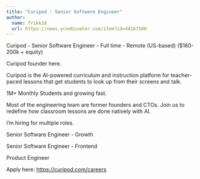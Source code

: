 ```yaml
---
title: "Curipod : Senior Software Engineer"
author:
  name: frikk18
  url: https://news.ycombinator.com/item?id=44167100
---
```


<JobNavigation />

Curipod - Senior Software Engineer - Full time - Remote (US-based) ($160-200k + equity)

Curipod founder here.

Curipod is the AI-powered curriculum and instruction platform for teacher-paced lessons that get students to look up from their screens and talk.

1M+ Monthly Students and growing fast.

Most of the engineering team are former founders and CTOs. Join us to redefine how classroom lessons are done natively with AI.

I’m hiring for multiple roles.

Senior Software Engineer - Growth

Senior Software Engineer - Frontend

Product Engineer

Apply here: <a href="https:&#x2F;&#x2F;curipod.com&#x2F;careers" rel="nofollow">https:&#x2F;&#x2F;curipod.com&#x2F;careers</a>
<JobApplication />
